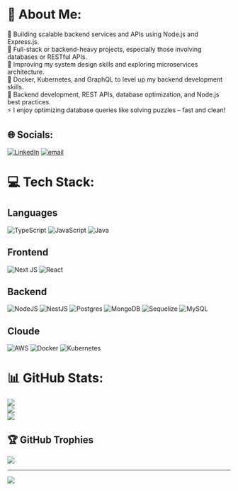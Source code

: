 # 💫 About Me:
🔭 Building scalable backend services and APIs using Node.js and Express.js.<br>👯 Full-stack or backend-heavy projects, especially those involving databases or RESTful APIs.<br>🤝 Improving my system design skills and exploring microservices architecture.<br>🌱 Docker, Kubernetes, and GraphQL to level up my backend development skills.<br>💬 Backend development, REST APIs, database optimization, and Node.js best practices.<br>⚡ I enjoy optimizing database queries like solving puzzles – fast and clean!


## 🌐 Socials:
[![LinkedIn](https://img.shields.io/badge/LinkedIn-%230077B5.svg?logo=linkedin&logoColor=white)](https://linkedin.com/in/https://www.linkedin.com/in/krunaldevganiya02/) [![email](https://img.shields.io/badge/Email-D14836?logo=gmail&logoColor=white)](mailto:krunaldevganiya02@gmail.com) 

# 💻 Tech Stack:
## Languages
![TypeScript](https://img.shields.io/badge/typescript-%23007ACC.svg?style=for-the-badge&logo=typescript&logoColor=white) 
![JavaScript](https://img.shields.io/badge/javascript-%23323330.svg?style=for-the-badge&logo=javascript&logoColor=%23F7DF1E) 
![Java](https://img.shields.io/badge/java-%23ED8B00.svg?style=for-the-badge&logo=openjdk&logoColor=white) 
## Frontend
![Next JS](https://img.shields.io/badge/Next-black?style=for-the-badge&logo=next.js&logoColor=white) 
![React](https://img.shields.io/badge/react-%2320232a.svg?style=for-the-badge&logo=react&logoColor=%2361DAFB) 
## Backend
![NodeJS](https://img.shields.io/badge/node.js-6DA55F?style=for-the-badge&logo=node.js&logoColor=white) 
![NestJS](https://img.shields.io/badge/nestjs-%23E0234E.svg?style=for-the-badge&logo=nestjs&logoColor=white) 
![Postgres](https://img.shields.io/badge/postgres-%23316192.svg?style=for-the-badge&logo=postgresql&logoColor=white) 
![MongoDB](https://img.shields.io/badge/MongoDB-%234ea94b.svg?style=for-the-badge&logo=mongodb&logoColor=white) 
![Sequelize](https://img.shields.io/badge/Sequelize-52B0E7?style=for-the-badge&logo=Sequelize&logoColor=white) 
![MySQL](https://img.shields.io/badge/mysql-4479A1.svg?style=for-the-badge&logo=mysql&logoColor=white) 
## Cloude
![AWS](https://img.shields.io/badge/AWS-%23FF9900.svg?style=for-the-badge&logo=amazon-aws&logoColor=white) 
![Docker](https://img.shields.io/badge/docker-%230db7ed.svg?style=for-the-badge&logo=docker&logoColor=white) 
![Kubernetes](https://img.shields.io/badge/kubernetes-%23326ce5.svg?style=for-the-badge&logo=kubernetes&logoColor=white)

# 📊 GitHub Stats:
![](https://github-readme-stats.vercel.app/api?username=KrunalDevganiya02&theme=dark&hide_border=false&include_all_commits=true&count_private=true)<br/>
![](https://nirzak-streak-stats.vercel.app/?user=KrunalDevganiya02&theme=dark&hide_border=false)<br/>
![](https://github-readme-stats.vercel.app/api/top-langs/?username=KrunalDevganiya02&theme=dark&hide_border=false&include_all_commits=true&count_private=true&layout=compact)

## 🏆 GitHub Trophies
![](https://github-profile-trophy.vercel.app/?username=KrunalDevganiya02&theme=radical&no-frame=false&no-bg=false&margin-w=4)

---
[![](https://visitcount.itsvg.in/api?id=KrunalDevganiya02&icon=0&color=0)](https://visitcount.itsvg.in)

<!-- Proudly created with GPRM ( https://gprm.itsvg.in ) -->
